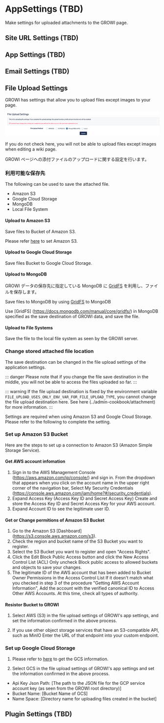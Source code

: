 # AppSettings (TBD)

Make settings for uploaded attachments to the GROWI page.
<!-- [TODO: English translation by gw4283] -->

## Site URL Settings (TBD)

## App Settings (TBD)

## Email Settings (TBD)

## File Upload Settings

GROWI has settings that allow you to upload files except images to your page.

![app-settings18](./images/app-settings18.png)

If you do not check here, you will not be able to upload files except
 images when editing a wiki page.

GROWI ページへの添付ファイルのアップロードに関する設定を行います。

### 利用可能な保存先

The following can be used to save the attached file.

- Amazon S3
- Google Cloud Storage
- MongoDB
- Local File System

#### Upload to Amazon S3

Save files to Bucket of Amazon S3.

Please refer [here](../management-cookbook/app-settings.html#amazon-s3-bucket-のセットアップ) to set Amazon S3.

#### Upload to Google Cloud Storage

Save files Bucket to Google Cloud Storage.

<!-- Google Cloud Storage の設定方法は[こちら](../management-cookbook/app-settings.html#google-cloud-storage-のセットアップ)を参考にしてください。 -->

#### Upload to MongoDB

GROWI データの保存先に指定している MongoDB に [GridFS](https://docs.mongodb.com/manual/core/gridfs/) を利用し、ファイルを保存します。

Save files to MongoDB by using [GridFS](https://docs.mongodb.com/manual/core/gridfs/) to MongoDB

Use [GridFS] (<https://docs.mongodb.com/manual/core/gridfs/>) in MongoDB specified as the save destination of GROWI data, and save the file.

#### Upload to File Systems


Save the file to the local file system as seen by the GROWI server.

### Change stored attached file location


The save destination can be changed in the file upload settings of the application settings.

::: danger
Please note that if you change the file save destination in the middle, you will not be able to access the files uploaded so far.
:::

<!-- ![appsettings18](./images/appsettings18.png) -->

::: warning
If the file upload destination is fixed by the environment variable `FILE_UPLOAD_USES_ONLY_ENV_VAR_FOR_FILE_UPLOAD_TYPE`, you cannot change the file upload destination here. See here (../admin-cookbook/attachment) for more information.
:::

Settings are required when using Amazon S3 and Google Cloud Storage. Please refer to the following to complete the setting.

### Set up Amazon S3 Bucket

Here are the steps to set up a connection to Amazon S3 (Amazon Simple Storage Service).

#### Get AWS account infomation

1. Sign in to the AWS Management Console (<https://aws.amazon.com/jp/console/>) and sign in.
From the dropdown that appears when you click on the account name in the upper right corner of the navigation bar,
  Select My Security Credentials (<https://console.aws.amazon.com/iam/home?#/security_credentials>).
2. Expand Access Key (Access Key ID and Secret Access Key)
Create and store the Access Key ID and Secret Access Key for your AWS account.
3. Expand Account ID to see the legitimate user ID.

#### Get or Change permitions of Amazon S3 Bucket

1. Go to the Amazon S3 [Dashboard] (<https://s3.console.aws.amazon.com/s3>).
2. Check the region and bucket name of the S3 Bucket you want to register.
3. Select the S3 Bucket you want to register and open "Access Rights".
4. Click the Edit Block Public Access button and click the New Access Control List (ACL)
Only uncheck Block public access to allowed buckets and objects to save your changes.
5. The legitimate ID of the AWS account that has been added to Bucket Owner Permissions in the Access Control List
If it doesn't match what you checked in step 3 of the procedure "Getting AWS Account Information",
Add the account with the verified canonical ID to Access Other AWS Accounts. At this time, check all types of authority.

#### Resistor Bucket to GROWI

1. Select AWS (S3) in the file upload settings of GROWI's app settings, and set the information confirmed in the above process.

2. If you use other object storage services that have an S3-compatible API, such as MinIO
Enter the URL of that endpoint into your custom endpoint.

<!-- ![appsettings19](./images/appsettings19.png) -->

### Set up Google Cloud Storage

1. Please refer to [here](https://cloud.google.com/iam/docs/creating-managing-service-account-keys) to get the GCS information.

2. Select GCS in the file upload settings of GROWI's app settings and set the information confirmed in the above process.

<!-- ![appsettings20](./images/appsettings20.png) -->

- Api Key Json Path: [The path to the JSON file for the GCP service account key (as seen from the GROWI root directory)]
- Bucket Name: [Bucket Name of GCS]
- Name Space: [Directory name for uploading files created in the bucket]

## Plugin Settings (TBD)

